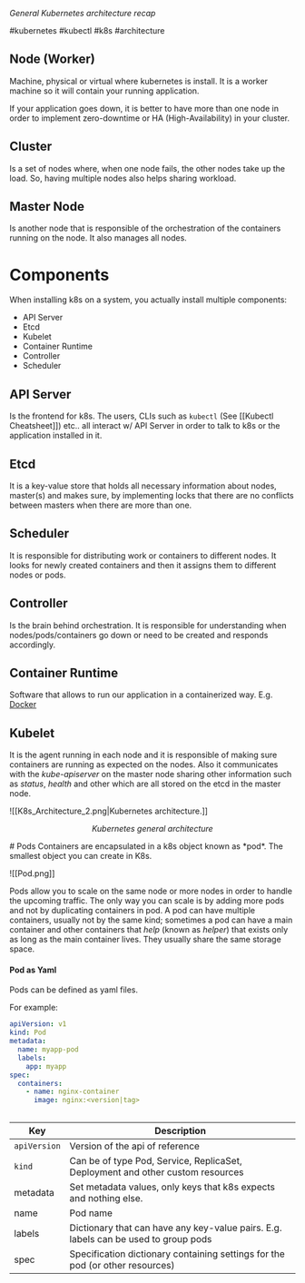 *General Kubernetes architecture recap*

#kubernetes #kubectl #k8s #architecture

## Node (Worker)
Machine, physical or virtual where kubernetes is install. It is a worker machine so it will contain your running application.

If your application goes down, it is better to have more than one node in order to implement zero-downtime or HA (High-Availability) in your cluster.

## Cluster
Is a set of nodes where, when one node fails, the other nodes take up the load. So, having multiple nodes also helps sharing workload.

## Master Node
Is another node that is responsible of the orchestration of the containers running on the node. It also manages all nodes.

# Components
When installing k8s on a system, you actually install multiple components:
- API Server
- Etcd
- Kubelet
- Container Runtime
- Controller
- Scheduler

## API Server
Is the frontend for k8s. The users, CLIs such as `kubectl` (See [[Kubectl Cheatsheet]]) etc.. all interact w/ API Server in order to talk to k8s or the application installed in it.

## Etcd
It is a key-value store that holds all necessary information about nodes, master(s) and makes sure, by implementing locks that there are no conflicts between masters when there are more than one.

## Scheduler
It is responsible for distributing work or containers to different nodes. It looks for newly created containers and then it assigns them to different nodes or pods.

## Controller
Is the brain behind orchestration. It is responsible for understanding when nodes/pods/containers go down or need to be created and responds accordingly.

## Container Runtime
Software that allows to run our application in a containerized way. E.g. [Docker](www.docker.com) 

## Kubelet
It is the agent running in each node and it is responsible of making sure containers are running as expected on the nodes. Also it communicates with the *kube-apiserver* on the master node sharing other information such as *status*, *health* and other which are all stored on the etcd in the master node.

![[K8s_Architecture_2.png|Kubernetes architecture.]]
<p align="center" style="font-style: italic">Kubernetes general architecture</p>
# Pods
Containers are encapsulated in a k8s object known as *pod*. The smallest object you can create in K8s.

![[Pod.png]]

Pods allow you to scale on the same node or more nodes in order to handle the upcoming traffic. The only way you can scale is by adding more pods and not by duplicating containers in pod. A pod can have multiple containers, usually not by the same kind; sometimes a pod can have a main container and other containers that *help* (known as *helper*) that exists only as long as the main container lives. They usually share the same storage space. 

#### Pod as Yaml
Pods can be defined as yaml files.

For example:
```yaml
apiVersion: v1
kind: Pod
metadata:
  name: myapp-pod
  labels:
    app: myapp
spec:
  containers:
    - name: nginx-container
      image: nginx:<version|tag>
      
```

| Key          | Description                                                                         |
| ------------ | ----------------------------------------------------------------------------------- |
| `apiVersion` | Version of the api of reference                                                     |
| `kind`       | Can be of type Pod, Service, ReplicaSet, Deployment and other custom resources      |
| metadata     | Set metadata values, only keys that k8s expects and nothing else.                   |
| name         | Pod name                                                                            |
| labels       | Dictionary that can have any key-value pairs. E.g. labels can be used to group pods |
| spec         | Specification dictionary containing settings for the pod (or other resources)                                                                                    |
